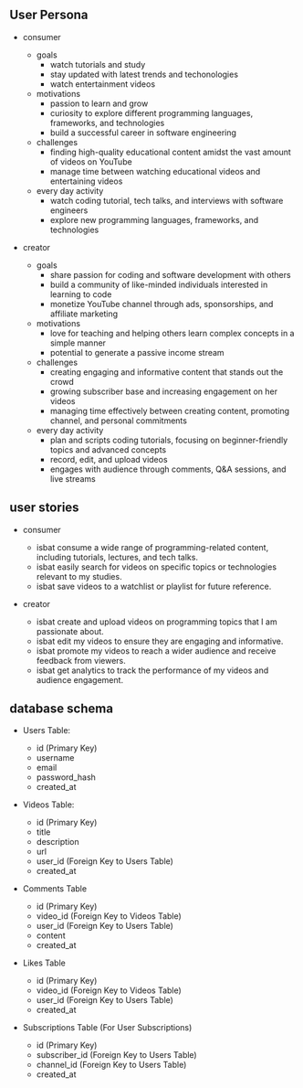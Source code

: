 ## User Persona

- consumer
    - goals
        - watch tutorials and study
        - stay updated with latest trends and techonologies
        - watch entertainment videos
    - motivations
        - passion to learn and grow
        - curiosity to explore different programming languages, frameworks, and technologies
        - build a successful career in software engineering
    - challenges
        - finding high-quality educational content amidst the vast amount of videos on YouTube
        - manage time between watching educational videos and entertaining videos
    - every day activity
        - watch coding tutorial, tech talks, and interviews with software engineers
        - explore new programming languages, frameworks, and technologies

- creator
    - goals
        - share passion for coding and software development with others
        - build a community of like-minded individuals interested in learning to code
        - monetize YouTube channel through ads, sponsorships, and affiliate marketing
    - motivations
        - love for teaching and helping others learn complex concepts in a simple manner
        - potential to generate a passive income stream
    - challenges
        - creating engaging and informative content that stands out the crowd
        - growing subscriber base and increasing engagement on her videos
        - managing time effectively between creating content, promoting channel, and personal commitments
    - every day activity
        - plan and scripts coding tutorials, focusing on beginner-friendly topics and advanced concepts
        - record, edit, and upload videos
        - engages with audience through comments, Q&A sessions, and live streams

## user stories

- consumer
    - isbat consume a wide range of programming-related content, including tutorials, lectures, and tech talks.
    - isbat easily search for videos on specific topics or technologies relevant to my studies.
    - isbat save videos to a watchlist or playlist for future reference.

- creator
    - isbat create and upload videos on programming topics that I am passionate about.
    - isbat edit my videos to ensure they are engaging and informative.
    - isbat promote my videos to reach a wider audience and receive feedback from viewers.
    - isbat get analytics to track the performance of my videos and audience engagement.

## database schema

- Users Table:
  - id (Primary Key)
  - username
  - email
  - password_hash
  - created_at

- Videos Table:
  - id (Primary Key)
  - title
  - description
  - url
  - user_id (Foreign Key to Users Table)
  - created_at

- Comments Table
  - id (Primary Key)
  - video_id (Foreign Key to Videos Table)
  - user_id (Foreign Key to Users Table)
  - content
  - created_at

- Likes Table
  - id (Primary Key)
  - video_id (Foreign Key to Videos Table)
  - user_id (Foreign Key to Users Table)
  - created_at

- Subscriptions Table (For User Subscriptions)
  - id (Primary Key)
  - subscriber_id (Foreign Key to Users Table)
  - channel_id (Foreign Key to Users Table)
  - created_at
